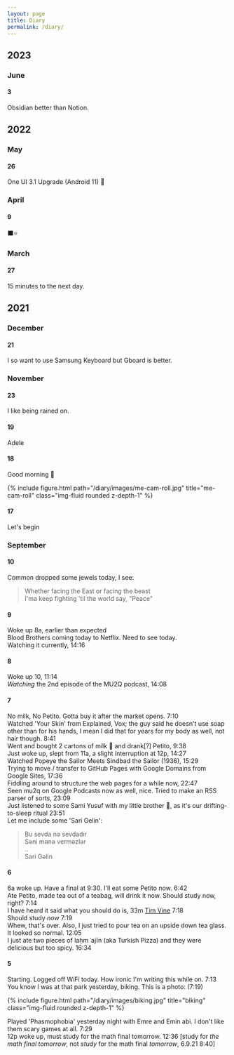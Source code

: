 ```yaml
---
layout: page
title: Diary
permalink: /diary/
---
```


## 2023

### June

#### 3

Obsidian better than Notion.

## 2022

### May

#### 26

One UI 3.1 Upgrade (Android 11) 🥳

### April

#### 9

⬛⭐

### March

#### 27

15 minutes to the next day.

## 2021

### December

#### 21

I so want to use Samsung Keyboard but Gboard is better.  

### November

#### 23

I like being rained on.

#### 19

Adele

#### 18

Good morning 🌄

<div class="row">
    <div class="col-sm mt-3 mt-md-0">
        {% include figure.html path="/diary/images/me-cam-roll.jpg" title="me-cam-roll" class="img-fluid rounded z-depth-1" %}
    </div>
</div>

#### 17

Let's begin

### September

#### 10

Common dropped some jewels today, I see:

> Whether facing the East or facing the beast  
> I'ma keep fighting 'til the world say, "Peace"

#### 9

Woke up 8a, earlier than expected  
Blood Brothers coming today to Netflix. Need to see today.  
Watching it currently, 14:16

#### 8

Woke up 10, 11:14  
_Watching_ the 2nd episode of the MU2Q podcast, 14:08

#### 7

No milk, No Petito. Gotta buy it after the market opens. 7:10  
Watched 'Your Skin' from Explained, Vox; the guy said he doesn't use soap other than for his hands, I mean I did that for years for my body as well, not hair though. 8:41  
Went and bought 2 cartons of milk 🥛 and drank[?] Petito, 9:38  
Just woke up, slept from 11a, a slight interruption at 12p, 14:27  
Watched Popeye the Sailor Meets Sindbad the Sailor (1936), 15:29  
Trying to move / transfer to GitHub Pages with Google Domains from Google Sites, 17:36  
Fiddling around to structure the web pages for a while now, 22:47  
Seen mu2q on Google Podcasts now as well, nice. Tried to make an RSS parser of sorts, 23:09  
Just listened to some Sami Yusuf with my little brother 🧒, as it's our drifting-to-sleep ritual 23:51  
Let me include some 'Sari Gelin':

> Bu sevda nə sevdadır  
Səni mənə verməzlər  
..  
Sari Gəlin

#### 6

6a woke up. Have a final at 9:30. I'll eat some Petito now. 6:42  
Ate Petito, made tea out of a teabag, will drink it now. Should study now, right? 7:14  
I have heard it said what you should do is, 33m [Tim Vine](https://youtu.be/6HsZgmY48iU?t=1918) 7:18  
Should study _now_ 7:19  
Whew, that's over. Also, I just tried to pour tea on an upside down tea glass. It looked so normal.
12:05  
I just ate two pieces of laḥm ʿajīn (aka Turkish Pizza) and they were delicious but too spicy. 16:34

#### 5

Starting. Logged off WiFi today. How ironic I'm writing this while on. 7:13  
You know I was at that park yesterday, biking. This is a photo: (7:19)  

<div class="row">
    <div class="col-sm mt-3 mt-md-0">
        {% include figure.html path="/diary/images/biking.jpg" title="biking" class="img-fluid rounded z-depth-1" %}
    </div>
</div>

Played 'Phasmophobia' yesterday night with Emre and Emin abi. I don't like them scary games at all. 7:29  
12p woke up, must study for the math final tomorrow. 12:36 [study for _the math final tomorrow_, not _study_
for the math final _tomorrow_, 6.9.21 8:40]
